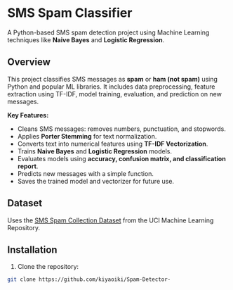 # SMS Spam Classifier

A Python-based SMS spam detection project using Machine Learning techniques like **Naive Bayes** and **Logistic Regression**.



## Overview

This project classifies SMS messages as **spam** or **ham (not spam)** using Python and popular ML libraries. It includes data preprocessing, feature extraction using TF-IDF, model training, evaluation, and prediction on new messages.

**Key Features:**

- Cleans SMS messages: removes numbers, punctuation, and stopwords.
- Applies **Porter Stemming** for text normalization.
- Converts text into numerical features using **TF-IDF Vectorization**.
- Trains **Naive Bayes** and **Logistic Regression** models.
- Evaluates models using **accuracy, confusion matrix, and classification report**.
- Predicts new messages with a simple function.
- Saves the trained model and vectorizer for future use.



## Dataset

Uses the [SMS Spam Collection Dataset](https://archive.ics.uci.edu/ml/datasets/sms+spam+collection) from the UCI Machine Learning Repository.



## Installation

1. Clone the repository:

```bash
git clone https://github.com/kiyaoiki/Spam-Detector-
